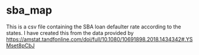 # sba_map
This is a csv file containing the SBA loan defaulter rate according to the states. I have created this from the data provided by https://amstat.tandfonline.com/doi/full/10.1080/10691898.2018.1434342#.YSMset8pCbJ
